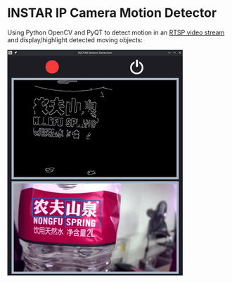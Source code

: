 # INSTAR IP Camera Motion Detector

Using Python OpenCV and PyQT to detect motion in an [RTSP video stream](https://github.com/mpolinowski/opencv-rtsp) and display/highlight detected moving objects:


![INSTAR IP Camera Motion Detector](./OpenCV_PyQT_DVR_02.gif)